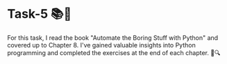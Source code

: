 # Task-5 📚🐍

For this task, I read the book "Automate the Boring Stuff with Python" and covered up to Chapter 8. I've gained valuable insights into Python programming and completed the exercises at the end of each chapter. 📘🔍
